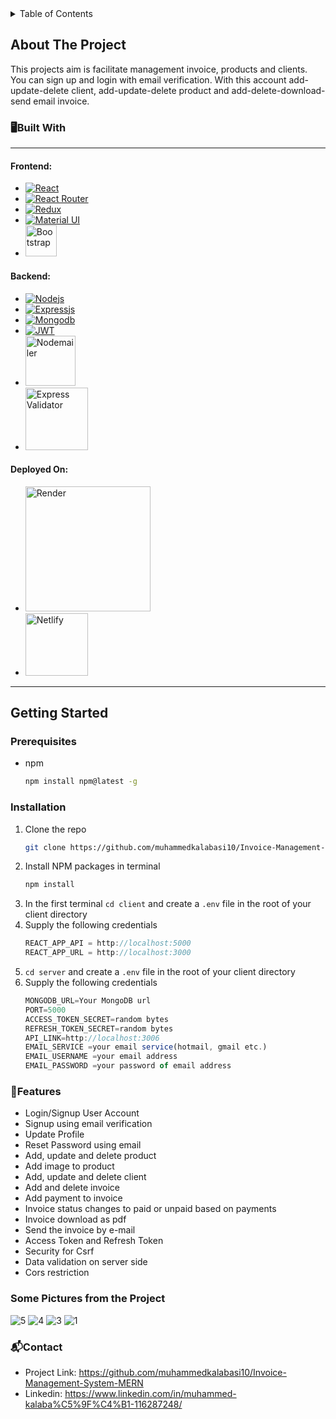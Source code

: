 <details>
<summary>Table of Contents</summary>
<ol>
<li>

<a href="#about-the-project">About the Project</a>
<ul>
        <li><a href="#🖥️built-with">Built With</a></li>
      </ul>
</li>
<li><a href="#getting-started">Getting Started</a>
<ul>
        <li><a href="#prerequisites">Prerequisites</a></li>
        <li><a href="#installation">Installation</a></li>
      </ul></li>
    <li><a href="#🚀features">Features</a></li>
    <li><a href="#some-pictures-from-the-project">Some Pictures of the Project</a></li>
    <li><a href="#📬contact">Contact</a></li>
</ol>
</details>

## About The Project

This projects aim is facilitate management invoice, products and clients. You can sign up and login with email verification. With this account add-update-delete client, add-update-delete product and add-delete-download-send email invoice.

### 🖥️Built With

---

#### Frontend:

- [![React][react.js]][react-url]
- [![React Router][react-router]][react-router-dom]
- [![Redux][redux-img]][redux-toolkit]
- [![Material UI][material-ui]][mui]
- <img src="https://getbootstrap.com/docs/5.3/assets/brand/bootstrap-logo-shadow.png" alt="Bootstrap" width="50" title="Bootstrap">
  </br>

#### Backend:

- [![Nodejs][node.js]][nodejs-url]
- [![Expressjs][express.js]][expressjs-url]
- [![Mongodb][mongodb]][mongodb-url]
- [![JWT][jwt-img]][jwt-url]
- <img src="https://nodemailer.com/nm_logo_200x136.png" alt="Nodemailer" width="80" title="Nodemailer">
- <img src="https://repository-images.githubusercontent.com/2518028/adb2df00-9431-11e9-9ccd-26f012b80f29" alt="Express Validator" width="100" title="Express Validator">
  </br>

#### Deployed On:

- <img src="https://dka575ofm4ao0.cloudfront.net/pages-transactional_logos/retina/89884/render-logo-dark3.png" alt="Render" width="200" title="Render">
- <img src="https://upload.wikimedia.org/wikipedia/commons/thumb/b/b8/Netlify_logo.svg/2560px-Netlify_logo.svg.png" alt="Netlify" width="100" title="Netlify">
  </br>

---

## Getting Started

### Prerequisites

- npm
  ```sh
  npm install npm@latest -g
  ```

### Installation

1. Clone the repo
   ```sh
   git clone https://github.com/muhammedkalabasi10/Invoice-Management-System-MERN
   ```
2. Install NPM packages in terminal
   ```sh
   npm install
   ```
3. In the first terminal `cd client` and create a `.env` file in the root of your client directory
4. Supply the following credentials
   ```js
   REACT_APP_API = http://localhost:5000
   REACT_APP_URL = http://localhost:3000
   ```
5. `cd server` and create a `.env` file in the root of your client directory
6. Supply the following credentials
   ```js
   MONGODB_URL=Your MongoDB url
   PORT=5000
   ACCESS_TOKEN_SECRET=random bytes
   REFRESH_TOKEN_SECRET=random bytes
   API_LINK=http://localhost:3006
   EMAIL_SERVICE =your email service(hotmail, gmail etc.)
   EMAIL_USERNAME =your email address
   EMAIL_PASSWORD =your password of email address
   ```

### 🚀Features

- Login/Signup User Account
- Signup using email verification
- Update Profile
- Reset Password using email
- Add, update and delete product
- Add image to product
- Add, update and delete client
- Add and delete invoice
- Add payment to invoice
- Invoice status changes to paid or unpaid based on payments
- Invoice download as pdf
- Send the invoice by e-mail
- Access Token and Refresh Token
- Security for Csrf
- Data validation on server side
- Cors restriction

### Some Pictures from the Project

![5](https://user-images.githubusercontent.com/97872051/222112214-aab0d34c-e191-4941-9441-b8d3ac1d53e4.PNG)
![4](https://user-images.githubusercontent.com/97872051/222112230-905acf7d-2801-405d-9fa6-afbeab9a737e.PNG)
![3](https://user-images.githubusercontent.com/97872051/222112248-286d25e4-df06-4ee6-9b32-338dad700630.PNG)
![1](https://user-images.githubusercontent.com/97872051/222112263-ebb4ff6b-26c9-4550-845e-cd8b9218607e.PNG)


### 📬Contact

- Project Link: https://github.com/muhammedkalabasi10/Invoice-Management-System-MERN
- Linkedin: https://www.linkedin.com/in/muhammed-kalaba%C5%9F%C4%B1-116287248/

<!-- LINKS & IMAGES -->

[react.js]: https://img.shields.io/badge/React-20232A?style=for-the-badge&logo=react&logoColor=61DAFB
[react-url]: https://reactjs.org/
[react-router]: https://camo.githubusercontent.com/4f9d20f3a284d2f6634282f61f82a62e99ee9906537dc9859decfdc9efbb51ec/68747470733a2f2f696d672e736869656c64732e696f2f62616467652f52656163745f526f757465722d4341343234353f7374796c653d666f722d7468652d6261646765266c6f676f3d72656163742d726f75746572266c6f676f436f6c6f723d7768697465
[react-router-dom]: https://reactrouter.com/en/main
[redux-img]: https://camo.githubusercontent.com/6908bc5919e46cd787b8e5117f092f5ed37da82e8bd602e6339060ea0fff722c/68747470733a2f2f696d672e736869656c64732e696f2f62616467652f52656475782d3539334438383f7374796c653d666f722d7468652d6261646765266c6f676f3d7265647578266c6f676f436f6c6f723d7768697465
[redux-toolkit]: https://redux-toolkit.js.org/
[material-ui]: https://camo.githubusercontent.com/2c2e3cab0541596a12e216df86e68fa554256f25826b55a068993a3edfbcd0e8/68747470733a2f2f696d672e736869656c64732e696f2f62616467652f4d6174657269616c2d2d55492d3030383143423f7374796c653d666f722d7468652d6261646765266c6f676f3d6d6174657269616c2d7569266c6f676f436f6c6f723d7768697465
[mui]: https://mui.com/
[node.js]: https://camo.githubusercontent.com/dfc69d704694f22168bea3d84584663777fa5301dcad5bbcb5459b336da8d554/68747470733a2f2f696d672e736869656c64732e696f2f62616467652f4e6f64652e6a732d3433383533443f7374796c653d666f722d7468652d6261646765266c6f676f3d6e6f64652e6a73266c6f676f436f6c6f723d7768697465
[nodejs-url]: https://nodejs.org/en/
[express.js]: https://camo.githubusercontent.com/7f73136d92799b19be179d1ed87b461120c35ed917c7d5ab59a7606209da7bd3/68747470733a2f2f696d672e736869656c64732e696f2f62616467652f457870726573732e6a732d3030303030303f7374796c653d666f722d7468652d6261646765266c6f676f3d65787072657373266c6f676f436f6c6f723d7768697465
[expressjs-url]: https://expressjs.com/
[mongodb]: https://camo.githubusercontent.com/72e92f69f36703548704a9eeda2a9889c2756b5e08f01a9aec6e658c148d014e/68747470733a2f2f696d672e736869656c64732e696f2f62616467652f4d6f6e676f44422d3445413934423f7374796c653d666f722d7468652d6261646765266c6f676f3d6d6f6e676f6462266c6f676f436f6c6f723d7768697465
[mongodb-url]: https://www.mongodb.com/
[jwt-img]: https://camo.githubusercontent.com/92407fc26e09271d8137b8aaf1585b266f04046b96f1564dfe5a69f146e21301/68747470733a2f2f696d672e736869656c64732e696f2f62616467652f4a57542d3030303030303f7374796c653d666f722d7468652d6261646765266c6f676f3d4a534f4e253230776562253230746f6b656e73266c6f676f436f6c6f723d7768697465
[jwt-url]: https://jwt.io/

